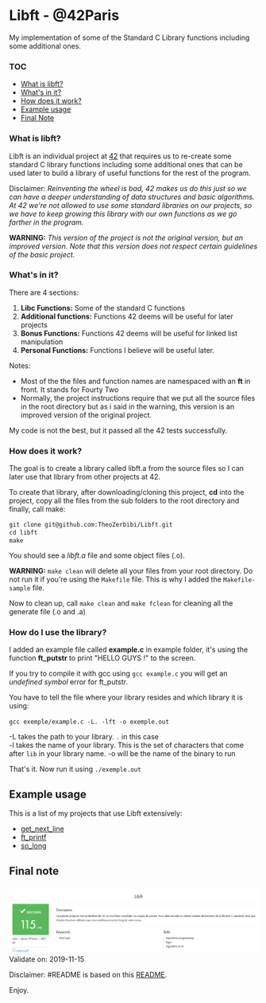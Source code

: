 # Libft - @42Paris
My implementation of some of the Standard C Library functions including some additional ones.

### TOC
* [What is libft?](#what-is-libft)
* [What's in it?](#whats-in-it)
* [How does it work?](#how-does-it-work)
* [Example usage](#example-usage)
* [Final Note](#final-note)

### What is libft?
Libft is an individual project at [42][1] that requires us to re-create some standard C library functions including some additional ones that can be used later to build a library of useful functions for the rest of the program.

Disclaimer: *Reinventing the wheel is bad, 42 makes us do this just so we can have a deeper understanding of data structures and basic algorithms. At 42 we're not allowed to use some standard libraries on our projects, so we have to keep growing this library with our own functions as we go farther in the program.*

**WARNING:** *This version of the project is not the original version, but an improved version. Note that this version does not respect certain guidelines of the basic project.*

### What's in it?

There are 4 sections:

1.  **Libc Functions:** Some of the standard C functions
2.  **Additional functions:** Functions 42 deems will be useful for later projects
3.  **Bonus Functions:** Functions 42 deems will be useful for linked list manipulation
4.  **Personal Functions:** Functions I believe will be useful later.

Notes:

- Most of the the files and function names are namespaced with an **ft** in front. It stands for Fourty Two
- Normally, the project instructions require that we put all the source files in the root directory but as i said in the warning, this version is an improved version of the original project.

My code is not the best, but it passed all the 42 tests successfully.

### How does it work?

The goal is to create a library called libft.a from the source files so I can later use that library from other projects at 42.

To create that library, after downloading/cloning this project, **cd** into the project, copy all the files from the sub folders to the root directory and finally, call make:

	git clone git@github.com:TheoZerbibi/Libft.git
	cd libft
	make

You should see a *libft.a* file and some object files (.o).

**WARNING:** `make clean` will delete all your files from your root directory. Do not run it if you're using the `Makefile` file. This is why I added the `Makefile-sample` file.

Now to clean up, call `make clean` and `make fclean` for cleaning all the generate file (.o and .a)

### How do I use the library?

I added an example file called **example.c** in example folder, it's using the function **ft_putstr** to print "HELLO GUYS !" to the screen. 

If you try to compile it with gcc using `gcc example.c` you will get an *undefined symbol* error for ft_putstr. 

You have to tell the file where your library resides and which library it is using:

`gcc exemple/example.c -L. -lft -o exemple.out`

-L takes the path to your library. `.` in this case<br>
-l takes the name of your library. This is the set of characters that come after `lib` in your library name.
-o will be the name of the binary to run

That's it. Now run it using `./exemple.out`

## Example usage

This is a list of my projects that use Libft extensively:

* [get_next_line]()
* [ft_printf]()
* [so_long]()

## Final note

<img align="center" src="img/project_note.png" alt="Screenshot of the project note" />
Validate on: 2019-11-15

Disclaimer: #README is based on this [README](https://github.com/nickdotht/libft/blob/master/README.md).

Enjoy.

[1]: https://42.fr "42"
